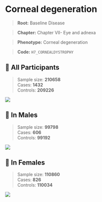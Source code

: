 # Corneal degeneration

> **Root:** Baseline Disease  

> **Chapter:** Chapter VII- Eye and adnexa  

> **Phenotype:** Corneal degeneration  

> **Code:** `H7_CORNEALDYSTROPHY`

## 🧪 All Participants  
> Sample size: **210658**  
> Cases: **1432**  
> Controls: **209226**
<img src="/Disease/Figures/ALL/Incidence/H7_CORNEALDYSTROPHY.png"/>
<CsvTable src="/Disease_Data/ALL/Incidence/COX_H7_CORNEALDYSTROPHY.csv" label="🔍 View full results" />

## 👨 In Males  
> Sample size: **99798**  
> Cases: **606**  
> Controls: **99192**
<img src="/Disease/Figures/Male/Incidence/H7_CORNEALDYSTROPHY.png"/>
<CsvTable src="/Disease_Data/Male/Incidence/COX_H7_CORNEALDYSTROPHY.csv" label="🔍 View full results" />

## 👩 In Females  
> Sample size: **110860**  
> Cases: **826**  
> Controls: **110034**
<img src="/Disease/Figures/Female/Incidence/H7_CORNEALDYSTROPHY.png"/>
<CsvTable src="/Disease_Data/Female/Incidence/COX_H7_CORNEALDYSTROPHY.csv" label="🔍 View full results" />
